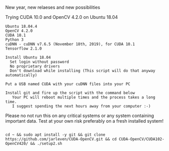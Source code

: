New year, new relaeses and new possibilities

Trying CUDA 10.0 and OpenCV 4.2.0 on Ubuntu 18.04
```
Ubuntu 18.04.4
OpenCV 4.2.0
CUDA 10.1
Python 3
cuDNN - cuDNN v7.6.5 (November 18th, 2019), for CUDA 10.1
Tensorflow 2.1.0
```


```
Install Ubuntu 18.04
  Set login without password
  No proprietary drivers
  Don't download while installing (This script will do that anyway automatically)

Put a USB named CUDA with your cuDNN files into your PC

Install git and fire up the script with the command below
   Your PC will reboot multiple times and the process takes a long time.
   I suggest spending the next hours away from your computer :-)
```
Please no not run this on any critical systems or any system containing important data. Test at your own risk preferably on a fresh installed system!

```

cd ~ && sudo apt install -y git && git clone https://github.com/jarleven/CUDA-OpenCV.git && cd CUDA-OpenCV/CUDA102-OpenCV420/ && ./setup2.sh

```
